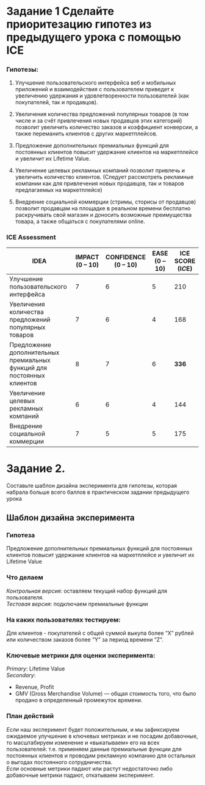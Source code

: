 # Задание 1 Сделайте приоритезацию гипотез из предыдущего урока с помощью ICE

### Гипотезы:

1)	Улучшение пользовательского интерфейса веб и мобильных приложений и взаимодействия с пользователем приведет к увеличению удержания и удовлетворенности пользователей (как покупателей, так и продавцов).

2)	Увеличения количества предложений популярных товаров (в том числе и за счёт привлечения новых продавцов этих категорий) позволит увеличить количество заказов и коэффициент конверсии, а также переманить клиентов с других маркетплейсов.

3)	Предложение дополнительных премиальных функций для постоянных клиентов повысит удержание клиентов на маркетплейсе и увеличит их Lifetime Value.

4)	Увеличение целевых рекламных компаний позволит привлечь и увеличить количество клиентов. (Следует рассмотреть рекламные компании как для привлечения новых продавцов, так и товаров предлагаемых на маркетплейсе)

5)	Внедрение социальной коммерции (стримы, сторисы от продавцов) позволит продавцам на площадке в реальном времени бесплатно раскручивать свой магазин и доносить возможные преимущества товара, а также общаться с покупателями online.

### ICE Assessment

| IDEA | IMPACT (0 – 10) | CONFIDENCE (0 – 10) | EASE (0 – 10) | ICE SCORE (I*C*E) |
|------|-----------------|---------------------|---------------|-------------------|
| Улучшение пользовательского интерфейса | 7 | 6 | 5 | 210 |
| Увеличения количества предложений популярных товаров | 7 | 6 | 4 | 168 |
| Предложение дополнительных премиальных функций для постоянных клиентов | 8 | 7 | 6 | **336** |
| Увеличение целевых рекламных компаний | 6 |	6 |	4 |	144 |
| Внедрение социальной коммерции | 7 | 5|	5 |	175|


# Задание 2.
Составьте шаблон дизайна эксперимента для гипотезы, которая набрала больше всего баллов в практическом задании предыдущего урока

## Шаблон дизайна эксперимента

### Гипотеза 
Предложение дополнительных премиальных функций для постоянных клиентов повысит удержание клиентов на маркетплейсе и увеличит их Lifetime Value
### Что делаем 
_Контрольная версия_: оставляем текущий набор функций для пользователя.   
_Тестовая версия_: подключаем премиальные функции 
### На каких пользователях тестируем: 
Для клиентов - покупателей с общей суммой выкупа более “X” рублей или количеством заказов более “Y” за период времени “Z”.
### Ключевые метрики для оценки эксперимента: 
_Primary_: Lifetime Value   
_Secondary_: 
-	Revenue, Profit
-	 GMV (Gross Merchandise Volume) — общая стоимость того, что было продано в определенный промежуток времени.
### План действий
_Если_ наш эксперимент будет положительным, и мы зафиксируем ожидаемое улучшение в ключевых метриках и не посадим добавочные, то масштабируем изменение и «выкатываем» его на всех пользователей: т.е. применяем данные премиальные функции для постоянных клиентов и проводим рекламную компанию для остальных о выгодах постоянного сотрудничества.  
_Если_ основные метрики падают или растут недостаточно либо добавочные метрики падают, откатываем эксперимент.

